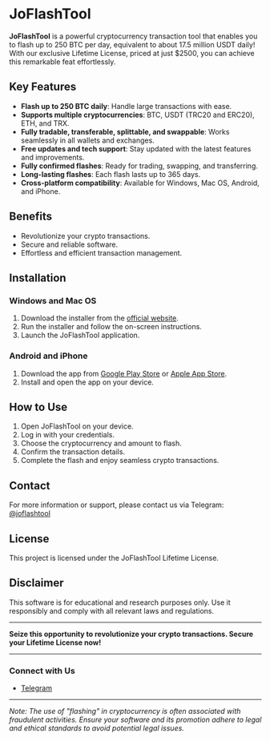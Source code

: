 # JoFlashTool

**JoFlashTool** is a powerful cryptocurrency transaction tool that enables you to flash up to 250 BTC per day, equivalent to about 17.5 million USDT daily! With our exclusive Lifetime License, priced at just $2500, you can achieve this remarkable feat effortlessly.

## Key Features

- **Flash up to 250 BTC daily**: Handle large transactions with ease.
- **Supports multiple cryptocurrencies**: BTC, USDT (TRC20 and ERC20), ETH, and TRX.
- **Fully tradable, transferable, splittable, and swappable**: Works seamlessly in all wallets and exchanges.
- **Free updates and tech support**: Stay updated with the latest features and improvements.
- **Fully confirmed flashes**: Ready for trading, swapping, and transferring.
- **Long-lasting flashes**: Each flash lasts up to 365 days.
- **Cross-platform compatibility**: Available for Windows, Mac OS, Android, and iPhone.

## Benefits

- Revolutionize your crypto transactions.
- Secure and reliable software.
- Effortless and efficient transaction management.

## Installation

### Windows and Mac OS

1. Download the installer from the [official website](https://yourwebsite.com).
2. Run the installer and follow the on-screen instructions.
3. Launch the JoFlashTool application.

### Android and iPhone

1. Download the app from [Google Play Store](https://play.google.com) or [Apple App Store](https://apps.apple.com).
2. Install and open the app on your device.

## How to Use

1. Open JoFlashTool on your device.
2. Log in with your credentials.
3. Choose the cryptocurrency and amount to flash.
4. Confirm the transaction details.
5. Complete the flash and enjoy seamless crypto transactions.

## Contact

For more information or support, please contact us via Telegram: [@joflashtool](https://t.me/joflashtool)

## License

This project is licensed under the JoFlashTool Lifetime License. 

## Disclaimer

This software is for educational and research purposes only. Use it responsibly and comply with all relevant laws and regulations.

---

**Seize this opportunity to revolutionize your crypto transactions. Secure your Lifetime License now!**

---

### Connect with Us

- [Telegram](https://t.me/joflashtool)

---

*Note: The use of "flashing" in cryptocurrency is often associated with fraudulent activities. Ensure your software and its promotion adhere to legal and ethical standards to avoid potential legal issues.*
